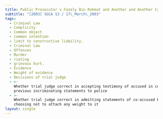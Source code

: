 ```yaml
---
title: Public Prosecutor v Fazely Bin Rahmat and Another and Another Case
subtitle: "[2003] SGCA 13 / 17\_March\_2003"
tags:
  - Criminal Law
  - Complicity
  - Common object
  - common intention
  - limit to constructive liability.
  - Criminal Law
  - Offences
  - Murder
  - rioting
  - grievous hurt.
  - Evidence
  - Weight of evidence
  - Decisions of trial judge
  - >-
    Whether trial judge correct in accepting testimony of accused in court over
    previous incriminating statements to police
  - >-
    Whether trial judge correct in admitting statements of co-accused but
    choosing not to attach any weight to it
layout: single
---
```


